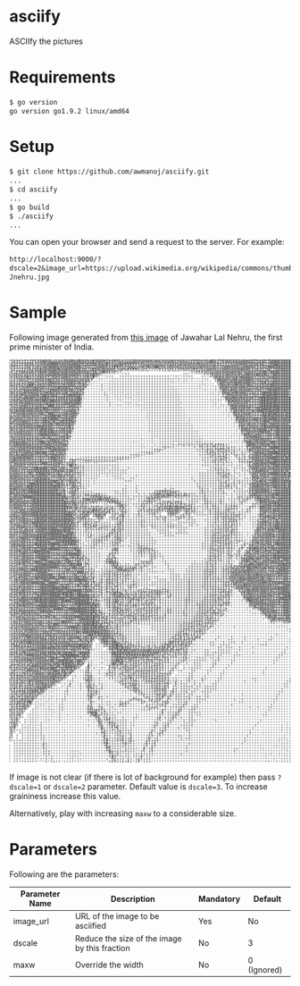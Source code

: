 # asciify
ASCIIfy the pictures 

# Requirements 

```
$ go version 
go version go1.9.2 linux/amd64
```

# Setup 

```
$ git clone https://github.com/awmanoj/asciify.git
... 
$ cd asciify 
... 
$ go build 
$ ./asciify 
... 
```
You can open your browser and send a request to the server. For example: 

```
http://localhost:9000/?dscale=2&image_url=https://upload.wikimedia.org/wikipedia/commons/thumb/5/5f/Jnehru.jpg/220px-Jnehru.jpg 
``` 
# Sample 

Following image generated from [this image](https://upload.wikimedia.org/wikipedia/commons/thumb/5/5f/Jnehru.jpg/220px-Jnehru.jpg) of Jawahar Lal Nehru, the first prime minister of India. 

![alt text](https://raw.githubusercontent.com/awmanoj/asciify/master/samples/jnh.png)

If image is not clear (if there is lot of background for example) then pass `?dscale=1` or `dscale=2` parameter. Default value is `dscale=3`. To increase graininess increase this value. 

Alternatively, play with increasing `maxw` to a considerable size.

# Parameters 

Following are the parameters: 

| Parameter Name | Description | Mandatory | Default |
| ---            | ---         | ---       | ----    | 
| image_url      | URL of the image to be asciified | Yes     | No | 
| dscale         | Reduce the size of the image by this fraction | No   | 3  | 
| maxw         | Override the width | No   | 0 (Ignored)  | 




